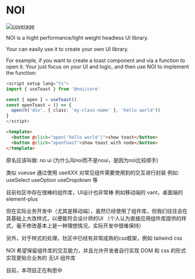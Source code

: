 # NOI

[![coverage](https://img.shields.io/codecov/c/github/nemo-shen/noi/main.svg)](https://codecov.io/gh/nemo-shen/noi)

NOI is a hight performance/light weight headless UI library.

Your can easily use it to create your own UI library.

For example, if you want to create a toast component and via a function to open it.
Your just focus on your UI and logic, and then use NOI to implement the function:

```ts
<script setup lang="ts">
import { useToast } from '@noi/core'

const { open } = useToast()
const openToast = () => {
  open(h('div', { class: 'my-class-name' }, 'hello world'))
}
</script>
```

```html
<template>
  <button @click="open('hello world')">show toast</button>
  <button @click="openToast">show toast with node</button>
</template>
```

原名应该叫做: no ui (为什么叫noi而不是noui，是因为noi比较顺手)

类似 vueuse
通过使用 useXXX 对常见组件需要使用到的交互进行封装
例如: useSelect useOption useDropdown 等

目前社区中存在很棒的组件库，UI设计也非常棒
例如移动端的 vant，桌面端的 element-plus

但在实际业务开发中（尤其是移动端），虽然已经使用了组件库，但我们往往会在其基础上大改样式，以便能符合设计师的UI
（个人认为直接应用组件库提供的样式，毫不修改基本上是一种理想情况，实际开发中很难保持）

另外，对于样式的处理，社区中已经有非常成熟的css框架，例如 tailwind css

NOI 希望保留组件库的交互能力，并且允许开发者自行实现 DOM 和 css 的形式实现更贴合业务的 无UI 组件库

目前，本项目正在构思中
